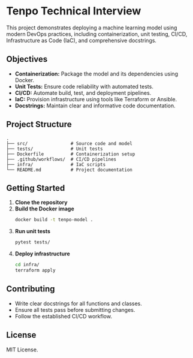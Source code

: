# Tenpo Technical Interview

This project demonstrates deploying a machine learning model using modern DevOps practices, including containerization, unit testing, CI/CD, Infrastructure as Code (IaC), and comprehensive docstrings.

## Objectives

- **Containerization:** Package the model and its dependencies using Docker.
- **Unit Tests:** Ensure code reliability with automated tests.
- **CI/CD:** Automate build, test, and deployment pipelines.
- **IaC:** Provision infrastructure using tools like Terraform or Ansible.
- **Docstrings:** Maintain clear and informative code documentation.

## Project Structure

```
.
├── src/                # Source code and model
├── tests/              # Unit tests
├── Dockerfile          # Containerization setup
├── .github/workflows/  # CI/CD pipelines
├── infra/              # IaC scripts
└── README.md           # Project documentation
```

## Getting Started

1. **Clone the repository**
2. **Build the Docker image**
    ```bash
    docker build -t tenpo-model .
    ```
3. **Run unit tests**
    ```bash
    pytest tests/
    ```
4. **Deploy infrastructure**
    ```bash
    cd infra/
    terraform apply
    ```

## Contributing

- Write clear docstrings for all functions and classes.
- Ensure all tests pass before submitting changes.
- Follow the established CI/CD workflow.

## License

MIT License.
